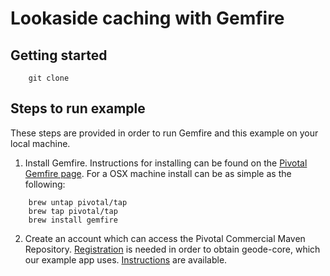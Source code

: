# Lookaside caching with Gemfire #

## Getting started ##

```
    git clone
```

## Steps to run example ##

These steps are provided in order to run Gemfire and this example on your local machine.

1. Install Gemfire. Instructions for installing can be found on the [Pivotal Gemfire page](http://gemfire.docs.pivotal.io/gemfire/getting_started/installation/install_intro.html). For a OSX machine install can be as simple as the following:

```
    brew untap pivotal/tap
    brew tap pivotal/tap 
    brew install gemfire
```

2. Create an account which can access the Pivotal Commercial Maven Repository. [Registration](https://commercial-repo.pivotal.io/login/auth) is needed in order to obtain geode-core, which our example app uses. [Instructions](http://gemfire.docs.pivotal.io/gemfire/getting_started/installation/obtain_gemfire_maven.html) are available.

